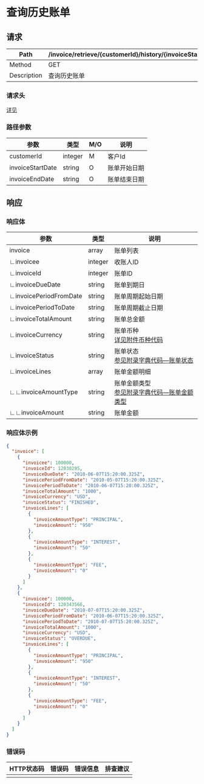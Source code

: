 # 查询历史账单

## 请求

| Path        | /invoice/retrieve/{customerId}/history/{invoiceStartDate}/{invoiceEndDate} |
| ----------- | ------------------------------------------------------------ |
| Method      | GET                                                          |
| Description | 查询历史账单                                                 |

### 请求头

[详见](../header.md)

### 路径参数

| 参数             | 类型    | M/O  | 说明         |
| ---------------- | ------- | ---- | ------------ |
| customerId       | integer | M    | 客户Id       |
| invoiceStartDate | string  | O    | 账单开始日期 |
| invoiceEndDate   | string  | O    | 账单结束日期 |

## 响应

### 响应体

| 参数                   | 类型    | 说明                                                         |
| ---------------------- | ------- | ------------------------------------------------------------ |
| invoice                | array   | 账单列表                                                     |
| ∟invoicee              | integer | 收账人ID                                                     |
| ∟invoiceId             | integer | 账单ID                                                       |
| ∟invoiceDueDate        | string  | 账单到期日                                                   |
| ∟invoicePeriodFromDate | string  | 账单周期起始日期                                             |
| ∟invoicePeriodToDate   | string  | 账单周期截止日期                                             |
| ∟invoiceTotalAmount    | string  | 账单总金额                                                   |
| ∟invoiceCurrency       | string  | 账单币种<br />[详见附件币种代码](../appendices/currency_code.md) |
| ∟invoiceStatus         | string  | 账单状态<br />[参见附录字典代码—账单状态](../appendices/dictionary_code.md) |
| ∟invoiceLines          | array   | 账单金额明细                                                 |
| ∟∟invoiceAmountType    | string  | 账单金额类型<br />[参见附录字典代码—账单金额类型](../appendices/dictionary_code.md) |
| ∟∟invoiceAmount        | string  | 账单金额                                                     |

### 响应体示例

```json
{
  "invoice": [
    {
      "invoicee": 100000,
  	  "invoiceId": 12030295,
      "invoiceDueDate": "2010-06-07T15:20:00.325Z",
      "invoicePeriodFromDate": "2010-05-07T15:20:00.325Z",
      "invoicePeriodToDate": "2010-06-07T15:20:00.325Z",
      "invoiceTotalAmount": "1000",
      "invoiceCurrency": "USD",
      "invoiceStatus": "FINISHED",
      "invoiceLines": [
        {
          "invoiceAmountType": "PRINCIPAL",
          "invoiceAmount": "950"
        },
        {
          "invoiceAmountType": "INTEREST",
          "invoiceAmount": "50"
        },
        {
          "invoiceAmountType": "FEE",
          "invoiceAmount": "0"
        }
      ]
    },
    {
      "invoicee": 100000,
      "invoiceId": 120343566,
      "invoiceDueDate": "2010-07-07T15:20:00.325Z",
      "invoicePeriodFromDate": "2010-06-07T15:20:00.325Z",
      "invoicePeriodToDate": "2010-07-07T15:20:00.325Z",
      "invoiceTotalAmount": "1000",
      "invoiceCurrency": "USD",
      "invoiceStatus": "OVERDUE",
      "invoiceLines": [
        {
          "invoiceAmountType": "PRINCIPAL",
          "invoiceAmount": "950"
        },
        {
          "invoiceAmountType": "INTEREST",
          "invoiceAmount": "50"
        },
        {
          "invoiceAmountType": "FEE",
          "invoiceAmount": "0"
        }
      ]
    }
  ]
}
```

### 错误码

| HTTP状态码 | 错误码 | 错误信息 | 排查建议 |
| ---------- | ------ | -------- | -------- |
|            |        |          |          |


